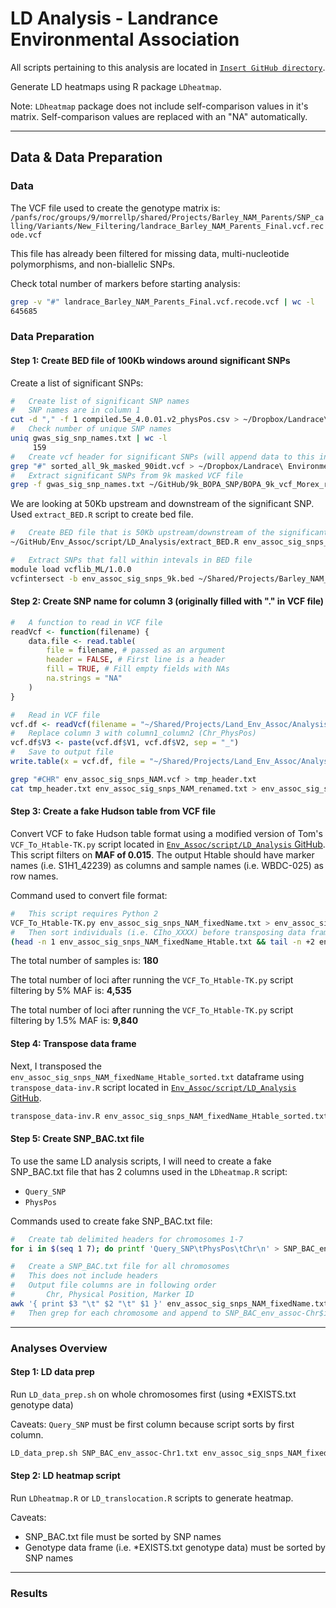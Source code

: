 # LD Analysis - Landrance Environmental Association

All scripts pertaining to this analysis are located in [`Insert GitHub directory`]().

Generate LD heatmaps using R package `LDheatmap`.

Note: `LDheatmap` package does not include self-comparison values in it's matrix. Self-comparison values are replaced with an "NA" automatically.

---

## Data & Data Preparation

### Data

The VCF file used to create the genotype matrix is: `/panfs/roc/groups/9/morrellp/shared/Projects/Barley_NAM_Parents/SNP_calling/Variants/New_Filtering/landrace_Barley_NAM_Parents_Final.vcf.recode.vcf`

This file has already been filtered for missing data, multi-nucleotide polymorphisms, and non-biallelic SNPs.

Check total number of markers before starting analysis:

```bash
grep -v "#" landrace_Barley_NAM_Parents_Final.vcf.recode.vcf | wc -l
645685
```

### Data Preparation

#### Step 1: Create BED file of 100Kb windows around significant SNPs

Create a list of significant SNPs:

```bash
#   Create list of significant SNP names
#   SNP names are in column 1
cut -d "," -f 1 compiled.5e_4.0.01.v2_physPos.csv > ~/Dropbox/Landrace\ Environmental\ Assocation/Analyses/LD/gwas_sig_snp_names.txt
#   Check number of unique SNP names
uniq gwas_sig_snp_names.txt | wc -l
     159
#   Create vcf header for significant SNPs (will append data to this in next step)
grep "#" sorted_all_9k_masked_90idt.vcf > ~/Dropbox/Landrace\ Environmental\ Assocation/Analyses/LD/env_assoc_sig_snps_9k.vcf
#   Extract significant SNPs from 9k masked VCF file
grep -f gwas_sig_snp_names.txt ~/GitHub/9k_BOPA_SNP/BOPA_9k_vcf_Morex_refv1/sorted_all_9k_masked_90idt.vcf >> env_assoc_sig_snps_9k.vcf
```

We are looking at 50Kb upstream and downstream of the significant SNP. Used `extract_BED.R` script to create bed file.

```bash
#   Create BED file that is 50Kb upstream/downstream of the significant SNP
~/GitHub/Env_Assoc/script/LD_Analysis/extract_BED.R env_assoc_sig_snps_9k.vcf 50000 ~/Dropbox/Landrace_Environmental_Assocation/Analyses/LD/env_assoc_sig_snps_9k.bed
```

```bash
#   Extract SNPs that fall within intevals in BED file
module load vcflib_ML/1.0.0
vcfintersect -b env_assoc_sig_snps_9k.bed ~/Shared/Projects/Barley_NAM_Parents/SNP_calling/Variants/New_Filtering/landrace_Barley_NAM_Parents_Final.vcf.recode.vcf > env_assoc_sig_snps_intersect.vcf
```

#### Step 2: Create SNP name for column 3 (originally filled with "." in VCF file)

```R
#   A function to read in VCF file
readVcf <- function(filename) {
    data.file <- read.table(
        file = filename, # passed as an argument
        header = FALSE, # First line is a header
        fill = TRUE, # Fill empty fields with NAs
        na.strings = "NA"
    )
}

#   Read in VCF file
vcf.df <- readVcf(filename = "~/Shared/Projects/Land_Env_Assoc/Analysis/LD_Analysis/env_assoc_sig_snps_NAM.vcf")
#   Replace column 3 with column1_column2 (Chr_PhysPos)
vcf.df$V3 <- paste(vcf.df$V1, vcf.df$V2, sep = "_")
#   Save to output file
write.table(x = vcf.df, file = "~/Shared/Projects/Land_Env_Assoc/Analysis/LD_Analysis/env_assoc_sig_snps_NAM_renamed.txt", sep = "\t", row.names = FALSE, col.names = FALSE, quote = FALSE)
```

```bash
grep "#CHR" env_assoc_sig_snps_NAM.vcf > tmp_header.txt
cat tmp_header.txt env_assoc_sig_snps_NAM_renamed.txt > env_assoc_sig_snps_NAM_fixedName.txt
```

#### Step 3: Create a fake Hudson table from VCF file

Convert VCF to fake Hudson table format using a modified version of Tom's `VCF_To_Htable-TK.py` script located in [`Env_Assoc/script/LD_Analysis` GitHub](https://github.com/MorrellLAB/Env_Assoc/tree/master/script/LD_Analysis). This script filters on **MAF of 0.015**. The output Htable should have marker names (i.e. S1H1_42239) as columns and sample names (i.e. WBDC-025) as row names.

Command used to convert file format:

```bash
#   This script requires Python 2
VCF_To_Htable-TK.py env_assoc_sig_snps_NAM_fixedName.txt > env_assoc_sig_snps_NAM_fixedName_Htable.txt
#   Then sort individuals (i.e. CIho_XXXX) before transposing data frame
(head -n 1 env_assoc_sig_snps_NAM_fixedName_Htable.txt && tail -n +2 env_assoc_sig_snps_NAM_fixedName_Htable.txt | sort -u -k1,1) > env_assoc_sig_snps_NAM_fixedName_Htable_sorted.txt
```

The total number of samples is: **180**

The total number of loci after running the `VCF_To_Htable-TK.py` script filtering by 5% MAF is: **4,535**

The total number of loci after running the `VCF_To_Htable-TK.py` script filtering by 1.5% MAF is: **9,840**

#### Step 4: Transpose data frame

Next, I transposed the `env_assoc_sig_snps_NAM_fixedName_Htable_sorted.txt` dataframe using `transpose_data-inv.R` script located in [`Env_Assoc/script/LD_Analysis` GitHub](https://github.com/MorrellLAB/Env_Assoc/tree/master/script/LD_Analysis).

```bash
transpose_data-inv.R env_assoc_sig_snps_NAM_fixedName_Htable_sorted.txt
```

#### Step 5: Create SNP_BAC.txt file

To use the same LD analysis scripts, I will need to create a fake SNP_BAC.txt file that has 2 columns used in the `LDheatmap.R` script:
- `Query_SNP`
- `PhysPos`

Commands used to create fake SNP_BAC.txt file:

```bash
#   Create tab delimited headers for chromosomes 1-7
for i in $(seq 1 7); do printf 'Query_SNP\tPhysPos\tChr\n' > SNP_BAC_env_assoc-Chr$i.txt; done

#   Create a SNP_BAC.txt file for all chromosomes
#   This does not include headers
#   Output file columns are in following order
#       Chr, Physical Position, Marker ID
awk '{ print $3 "\t" $2 "\t" $1 }' env_assoc_sig_snps_NAM_fixedName.txt | tail -n +2 | sort -k2n,2 > ~/Shared/Projects/Land_Env_Assoc/Analysis/LD_Analysis/results/tmp_snp_bac_all_chr.txt
#   Then grep for each chromosome and append to SNP_BAC_env_assoc-Chr$i.txt
```

---

### Analyses Overview

#### Step 1: LD data prep

Run `LD_data_prep.sh` on whole chromosomes first (using *EXISTS.txt genotype data)

Caveats: `Query_SNP` must be first column because script sorts by first column.

```bash
LD_data_prep.sh SNP_BAC_env_assoc-Chr1.txt env_assoc_sig_snps_NAM_fixedName_Htable_sorted_transposed.txt Chr1 ~/Shared/Projects/Land_Env_Assoc/Analysis/LD_Analysis/results extraction_SNPs.pl
```

#### Step 2: LD heatmap script

Run `LDheatmap.R` or `LD_translocation.R` scripts to generate heatmap.

Caveats:
- SNP_BAC.txt file must be sorted by SNP names
- Genotype data frame (i.e. *EXISTS.txt genotype data) must be sorted by SNP names

---

### Results